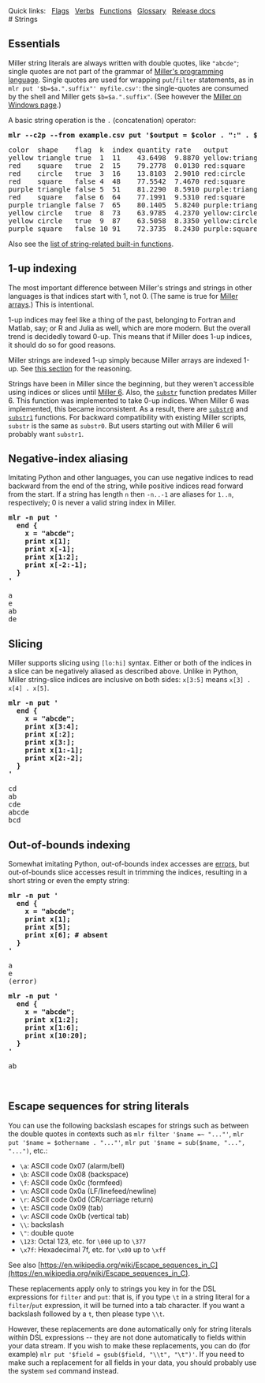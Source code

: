 <!---  PLEASE DO NOT EDIT DIRECTLY. EDIT THE .md.in FILE PLEASE. --->
<div>
<span class="quicklinks">
Quick links:
&nbsp;
<a class="quicklink" href="../reference-main-flag-list/index.html">Flags</a>
&nbsp;
<a class="quicklink" href="../reference-verbs/index.html">Verbs</a>
&nbsp;
<a class="quicklink" href="../reference-dsl-builtin-functions/index.html">Functions</a>
&nbsp;
<a class="quicklink" href="../glossary/index.html">Glossary</a>
&nbsp;
<a class="quicklink" href="../release-docs/index.html">Release docs</a>
</span>
</div>
# Strings

## Essentials

Miller string literals are always written with double quotes, like `"abcde"`; single quotes
are not part of the grammar of [Miller's programming language](miller-programming-language.md).
Single quotes are used for wrapping `put`/`filter` statements, as in `mlr put '$b=$a.".suffix"' myfile.csv'`:
the single-quotes are consumed by the shell and Miller gets `$b=$a.".suffix"`. (See however the
[Miller on Windows page](miller-on-windows.md).)

A basic string operation is the `.` (concatenation) operator:

<pre class="pre-highlight-in-pair">
<b>mlr --c2p --from example.csv put '$output = $color . ":" . $shape'</b>
</pre>
<pre class="pre-non-highlight-in-pair">
color  shape    flag  k  index quantity rate   output
yellow triangle true  1  11    43.6498  9.8870 yellow:triangle
red    square   true  2  15    79.2778  0.0130 red:square
red    circle   true  3  16    13.8103  2.9010 red:circle
red    square   false 4  48    77.5542  7.4670 red:square
purple triangle false 5  51    81.2290  8.5910 purple:triangle
red    square   false 6  64    77.1991  9.5310 red:square
purple triangle false 7  65    80.1405  5.8240 purple:triangle
yellow circle   true  8  73    63.9785  4.2370 yellow:circle
yellow circle   true  9  87    63.5058  8.3350 yellow:circle
purple square   false 10 91    72.3735  8.2430 purple:square
</pre>

Also see the [list of string-related built-in functions](reference-dsl-builtin-functions.md#string-functions).

## 1-up indexing

The most important difference between Miller's strings and strings in other
languages is that indices start with 1, not 0.  (The same is true for [Miller
arrays](reference-main-arrays.md).) This is intentional.

1-up indices may feel like a thing of the past, belonging to Fortran and Matlab,
say; or R and Julia as well, which are more modern.  But the overall trend is
decidedly toward 0-up. This means that if Miller does 1-up indices, it should
do so for good reasons.

Miller strings are indexed 1-up simply because Miller arrays are indexed 1-up.
See [this section](reference-main-arrays.md#1-up-indexing) for the reasoning.

Strings have been in Miller since the beginning, but they weren't accessible
using indices or slices until [Miller 6](new-in-miller-6.md). Also, the
[`substr`](reference-dsl-builtin-functions.md#substr) function predates Miller
6. This function was implemented to take 0-up indices.  When Miller 6 was
implemented, this became inconsistent.  As a result, there are
[`substr0`](reference-dsl-builtin-functions.md#substr0) and
[`substr1`](reference-dsl-builtin-functions.md#substr1) functions. For backward
compatibility with existing Miller scripts, `substr` is the same as `substr0`.
But users starting out with Miller 6 will probably want `substr1`.

## Negative-index aliasing

Imitating Python and other languages, you can use negative indices to read
backward from the end of the string, while positive indices read forward from
the start. If a string has length `n` then `-n..-1` are aliases for `1..n`,
respectively; 0 is never a valid string index in Miller.

<pre class="pre-highlight-in-pair">
<b>mlr -n put '</b>
<b>  end {</b>
<b>    x = "abcde";</b>
<b>    print x[1];</b>
<b>    print x[-1];</b>
<b>    print x[1:2];</b>
<b>    print x[-2:-1];</b>
<b>  }</b>
<b>'</b>
</pre>
<pre class="pre-non-highlight-in-pair">
a
e
ab
de
</pre>

## Slicing

Miller supports slicing using `[lo:hi]` syntax.  Either or both of the indices
in a slice can be negatively aliased as described above.  Unlike in Python,
Miller string-slice indices are inclusive on both sides: `x[3:5]` means `x[3] . x[4] . x[5]`.

<pre class="pre-highlight-in-pair">
<b>mlr -n put '</b>
<b>  end {</b>
<b>    x = "abcde";</b>
<b>    print x[3:4];</b>
<b>    print x[:2];</b>
<b>    print x[3:];</b>
<b>    print x[1:-1];</b>
<b>    print x[2:-2];</b>
<b>  }</b>
<b>'</b>
</pre>
<pre class="pre-non-highlight-in-pair">
cd
ab
cde
abcde
bcd
</pre>

## Out-of-bounds indexing

Somewhat imitating Python, out-of-bounds index accesses are
[errors](reference-main-data-types.md), but out-of-bounds slice accesses result
in trimming the indices, resulting in a short string or even the empty string:

<pre class="pre-highlight-in-pair">
<b>mlr -n put '</b>
<b>  end {</b>
<b>    x = "abcde";</b>
<b>    print x[1];</b>
<b>    print x[5];</b>
<b>    print x[6]; # absent</b>
<b>  }</b>
<b>'</b>
</pre>
<pre class="pre-non-highlight-in-pair">
a
e
(error)
</pre>

<pre class="pre-highlight-in-pair">
<b>mlr -n put '</b>
<b>  end {</b>
<b>    x = "abcde";</b>
<b>    print x[1:2];</b>
<b>    print x[1:6];</b>
<b>    print x[10:20];</b>
<b>  }</b>
<b>'</b>
</pre>
<pre class="pre-non-highlight-in-pair">
ab


</pre>

## Escape sequences for string literals

You can use the following backslash escapes for strings such as between the double quotes in contexts such as `mlr filter '$name =~ "..."'`, `mlr put '$name = $othername . "..."'`, `mlr put '$name = sub($name, "...", "...")`, etc.:

* `\a`: ASCII code 0x07 (alarm/bell)
* `\b`: ASCII code 0x08 (backspace)
* `\f`: ASCII code 0x0c (formfeed)
* `\n`: ASCII code 0x0a (LF/linefeed/newline)
* `\r`: ASCII code 0x0d (CR/carriage return)
* `\t`: ASCII code 0x09 (tab)
* `\v`: ASCII code 0x0b (vertical tab)
* `\\`: backslash
* `\"`: double quote
* `\123`: Octal 123, etc. for `\000` up to `\377`
* `\x7f`: Hexadecimal 7f, etc. for `\x00` up to `\xff`

See also [https://en.wikipedia.org/wiki/Escape_sequences_in_C](https://en.wikipedia.org/wiki/Escape_sequences_in_C).

These replacements apply only to strings you key in for the DSL expressions for `filter` and `put`: that is, if you type `\t` in a string literal for a `filter`/`put` expression, it will be turned into a tab character. If you want a backslash followed by a `t`, then please type `\\t`.

However, these replacements are done automatically only for string literals within DSL expressions -- they are not done automatically to fields within your data stream.  If you wish to make these replacements, you can do (for example) `mlr put '$field = gsub($field, "\\t", "\t")'`. If you need to make such a replacement for all fields in your data, you should probably use the system `sed` command instead. 
